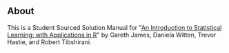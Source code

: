 About
---
This is a Student Sourced Solution Manual for "[An Introduction to Statistical Learning: with Applications in R](http://www.amazon.com/Introduction-Statistical-Learning-Applications-Statistics/dp/1461471370)" by Gareth James, Daniela Witten, Trevor Hastie, and Robert Tibshirani.